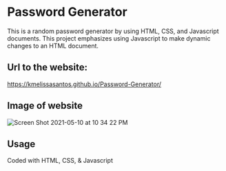 # Password Generator
This is a random password generator by using HTML, CSS, and Javascript documents. This project emphasizes using Javascript to make dynamic changes to an HTML document.

## Url to the website: 
https://kmelissasantos.github.io/Password-Generator/

## Image of website
![Screen Shot 2021-05-10 at 10 34 22 PM](https://user-images.githubusercontent.com/79613288/117750156-f10ec600-b1e0-11eb-92dd-8c3c56642bc7.png)


## Usage
Coded with HTML, CSS, & Javascript

